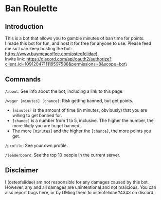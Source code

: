 # Ban Roulette

## Introduction
This is a bot that allows you to gamble minutes of ban time for points.\
I made this bot for fun, and host it for free for anyone to use. Please feed me so I can keep hosting the bot: <https://www.buymeacoffee.com/osteofelidae)>.\
Invite link: <https://discord.com/api/oauth2/authorize?client_id=1091204711119597588&permissions=8&scope=bot>\

## Commands
`/about`: See info about the bot, including a link to this page.

`/wager [minutes] [chance]`: Risk getting banned, but get points.
* `[minutes]` is the amount of time (in minutes, obviously) that you are willing to get banned for.
* `[chance]` is a number from 1 to 5, inclusive. The higher the number, the more likely you are to get banned.
* The more `[minutes]` and the higher the `[chance]`, the more points you get.

`/profile`: See your own profile.

`/leaderboard`: See the top 10 people in the current server.

## Disclaimer
I (osteofelidae) am not responsible for any damages caused by this bot. However, any and all damages are unintentional and not malicious. You can also report bugs here, or by DMing them to osteofelidae#4343 on discord.